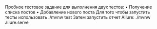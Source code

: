Пробное тестовое задание для выполнения двух тестов:
  •	Получение списка постов
  •	Добавление нового поста
Для того чтобы запустить тесты использовать ./mvnw test
Затем запустить отчет Allure: ./mvnw allure:serve



